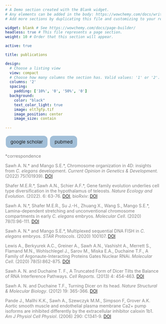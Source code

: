 ```yaml
---
# A Demo section created with the Blank widget.
# Any elements can be added in the body: https://wowchemy.com/docs/writing-markdown-latex/
# Add more sections by duplicating this file and customizing to your requirements.

widget: blank # See https://wowchemy.com/docs/page-builder/
headless: true # This file represents a page section.
weight: 10 # Order that this section will appear.

active: true

title: publications

design:
  # Choose a listing view
  view: compact
  # Choose how many columns the section has. Valid values: '1' or '2'.
  columns: '2'
  spacing:
    padding: ['10%', '0', '50%', '0']
  background:
    color: "black"
    text_color_light: true
    image: elt7gfp.tif
    image_position: center
    image_size: contain
  
---
```


<style>
      .button {
        background-color: #a2bfd8;
        border: none;
        padding: 10px 15px;
        text-align: center;
        text-decoration: none;
        display: inline-block;
        font-size: 15px;
        margin: 4px 2px;
        cursor: pointer;
        border-radius: 12px;
      }
    </style>


<p align = left>
<a color: inherit; href="https://scholar.google.com/citations?user=j8tSQNUAAAAJ&hl=en" class="button">google scholar</a>
<a color: inherit; href="https://pubmed.ncbi.nlm.nih.gov/?term=ahilya+sawh" class="button">pubmed</a>
</p>




<p align="left" style="color:gray;">*correspondence

<p align="left" style="color:gray;">Sawh A. N.* and Mango S.E.*, Chromosome organization in 4D: insights from <em>C. elegans</em> development. <em>Current Opinion in Genetics & Development.</em> (2022) 75(101939). <a href="https://doi.org/10.1016/j.gde.2022.101939">DOI</a>

<p align="left" style="color:gray;">Shafer M.E.R.*, Sawh A.N., Schier A.F.*, Gene family evolution underlies cell type diversification in the hypothalamus of teleosts. <em>Nature Ecology and Evolution</em>. (2022). 6: 63-76. <a href="https://doi.org/10.1038/s41559-021-01580-3">DOI</a>, bioRxiv: <a href="https://doi.org/10.1101/2020.12.13.414557">DOI</a> 

<p align="left" style="color:gray;">Sawh A. N.*, Shafer M.E.R., Su J.-H., Zhuang X., Wang S., Mango S.E.*, Lamina-dependent stretching and unconventional chromosome compartments in early <em>C. elegans</em> embryos. <em>Molecular Cell</em>. (2020) 78(1):96-111. <a href="https://doi.org/10.1016/j.molcel.2020.02.006">DOI</a>

<p align="left" style="color:gray;">Sawh A. N.* and Mango S.E.*, Multiplexed sequential DNA FISH in <em>C. elegans</em> embryos. <em>STAR Protocols</em>. (2020) 100107. <a href="https://doi.org/10.1016/j.xpro.2020.100107">DOI</a>

<p align="left" style="color:gray;">Lewis A., Berkyurek A.C., Greiner A., Sawh A.N., Vashisht A., Merrett S., Flamand M.N., Wohlschlegel J., Sarov M., Miska E.A., Duchaine T.F., A Family of Argonaute-Interacting Proteins Gates Nuclear RNAi. <em>Molecular Cell</em>. (2020) 78(5):862-875. <a href="https://doi.org/10.1016/j.molcel.2020.04.007">DOI</a>

<p align="left" style="color:gray;">Sawh A. N. and Duchaine T. F., A Truncated Form of Dicer Tilts the Balance of RNA Interference Pathways. <em>Cell Reports</em>. (2013) 4: 454-463. <a href="https://doi.org/10.1016/j.celrep.2013.07.013">DOI</a>

<p align="left" style="color:gray;">Sawh A. N. and Duchaine T.F., Turning Dicer on its head. <em>Nature Structural & Molecular Biology</em>. (2012) 19: 365-366. <a href="https://doi.org/10.1038/nsmb.2275">DOI</a>

<p align="left" style="color:gray;">Pande J., Mallhi K.K., Sawh A., Szewczyk M.M., Simpson F, Grover A.K. Aortic smooth muscle and endothelial plasma membrane Ca2+ pump isoforms are inhibited differently by the extracellular inhibitor caloxin 1b1. <em>Am J Physiol Cell Physiol</em>. (2006) 290: C1341-9. <a href="https://doi.org/10.1152/ajpcell.00573.2005">DOI</a>


</p>